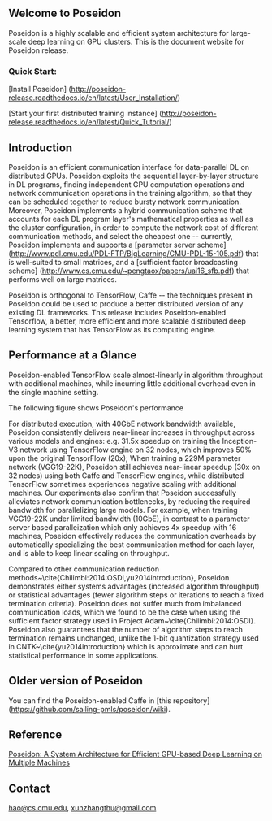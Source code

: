 ## Welcome to Poseidon

Poseidon is a highly scalable and efficient system architecture for large-scale deep learning on GPU clusters. This is the document website for Poseidon release.

### Quick Start:

[Install Poseidon]
(http://poseidon-release.readthedocs.io/en/latest/User_Installation/)

[Start your first distributed training instance]
(http://poseidon-release.readthedocs.io/en/latest/Quick_Tutorial/)

## Introduction

Poseidon is an efficient communication interface for data-parallel DL on distributed GPUs. Poseidon exploits the sequential layer-by-layer structure in DL programs, finding independent GPU computation operations and network communication operations in the training algorithm, so that they can be scheduled together to reduce bursty network communication. Moreover, Poseidon implements a hybrid communication scheme that accounts for each DL program layer's mathematical properties as well as the cluster configuration, in order to compute the network cost of different communication methods, and select the cheapest one -- currently, Poseidon implements and supports a [parameter server scheme] (http://www.pdl.cmu.edu/PDL-FTP/BigLearning/CMU-PDL-15-105.pdf) that is well-suited to small matrices, and a [sufficient factor broadcasting scheme] (http://www.cs.cmu.edu/~pengtaox/papers/uai16_sfb.pdf) that performs well on large matrices.

 Poseidon is orthogonal to TensorFlow, Caffe -- the techniques present in Poseidon could be used to produce a better distributed version of any existing DL frameworks. This release includes Poseidon-enabled Tensorflow, a better, more efficient and more scalable distributed deep learning system that has TensorFlow as its computing engine.

## Performance at a Glance

Poseidon-enabled TensorFlow scale almost-linearly in algorithm throughput with additional machines, while incurring little additional overhead even in the single machine setting. 

The following figure shows Poseidon's performance 

For distributed execution, with 40GbE network bandwidth available, Poseidon consistently delivers near-linear increases in throughput across various models and engines: e.g. 31.5x speedup on training the Inception-V3 network using TensorFlow engine on 32 nodes, which improves 50\% upon the original TensorFlow (20x); When training a 229M parameter network (VGG19-22K), Poseidon still achieves near-linear speedup (30x on 32 nodes) using both Caffe and TensorFlow engines, while distributed TensorFlow sometimes experiences negative scaling with additional machines. Our experiments also confirm that Poseidon successfully alleviates network communication bottlenecks, by reducing the required bandwidth for parallelizing large models. For example, when training VGG19-22K under limited bandwidth (10GbE), in contrast to a parameter server based paralleization which only achieves 4x speedup with 16 machines, Poseidon effectively reduces the communication overheads by automatically specializing the best communication method for each layer, and is able to keep linear scaling on throughput.

Compared to other communication reduction methods~\cite{Chilimbi:2014:OSDI,yu2014introduction}, Poseidon demonstrates either systems advantages (increased algorithm throughput) or statistical advantages (fewer algorithm steps or iterations to reach a fixed termination criteria). Poseidon does not suffer much from imbalanced communication loads, which we found to be the case when using the sufficient factor strategy used in Project Adam~\cite{Chilimbi:2014:OSDI}. Poseidon also guarantees that the number of algorithm steps to reach termination remains unchanged, unlike the 1-bit quantization strategy used in CNTK~\cite{yu2014introduction} which is approximate and can hurt statistical performance in some applications. 



## Older version of Poseidon

You can find the Poseidon-enabled Caffe in [this repository] (https://github.com/sailing-pmls/poseidon/wiki).

## Reference
      
[Poseidon: A System Architecture for Efficient GPU-based Deep Learning on Multiple Machines](https://arxiv.org/pdf/1512.06216v1.pdf)

## Contact
[hao@cs.cmu.edu](mailto:hao@cs.cmu.edu), [xunzhangthu@gmail.com](mailto:xunzhangthu@gmail.com)
